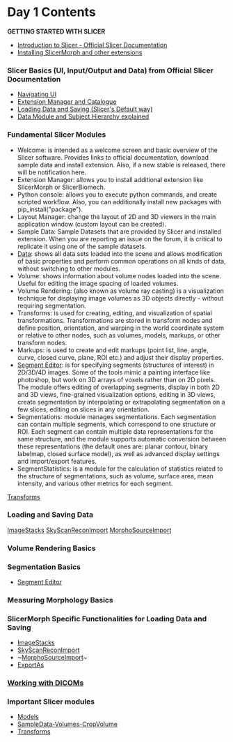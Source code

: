 # Day 1 Contents

**GETTING STARTED WITH SLICER**

* [Introduction to Slicer - Official Slicer Documentation](https://slicer.readthedocs.io/en/latest/user_guide/getting_started.html)
* [Installing SlicerMorph and other extensions](https://github.com/SlicerMorph/Spr_2021/blob/main/TechCheckin/README.md)

### Slicer Basics (UI, Input/Output and Data) from Official Slicer Documentation
* [Navigating UI](https://slicer.readthedocs.io/en/latest/user_guide/user_interface.html)
* [Extension Manager and Catalogue](https://slicer.readthedocs.io/en/latest/user_guide/getting_started.html#extensions)
* [Loading Data and Saving (Slicer's Default way)](https://slicer.readthedocs.io/en/latest/user_guide/data_loading_and_saving.html)
* [Data Module and Subject Hierarchy explained](https://slicer.readthedocs.io/en/latest/user_guide/modules/data.html)

### Fundamental Slicer Modules
* Welcome: is intended as a welcome screen and basic overview of the Slicer software. Provides links to official documentation, download sample data and install extension. Also, if a new stable is released, there will be notification here. 
* Extension Manager: allows you to install additional extension like SlicerMorph or SlicerBiomech.
* Python console: allows you to execute python commands, and create scripted workflow. Also, you can additionally install new packages with pip_install("package").
* Layout Manager: change the layout of 2D and 3D viewers in the main application window (custom layout can be created). 
* Sample Data: Sample Datasets that are provided by Slicer and installed extension. When you are reporting an issue on the forum, it is critical to replicate it using one of the sample datasets.
* [Data](https://slicer.readthedocs.io/en/latest/user_guide/modules/data.html): shows all data sets loaded into the scene and allows modification of basic properties and perform common operations on all kinds of data, without switching to other modules.
* Volume: shows information about volume nodes loaded into the scene. Useful for editing the image spacing of loaded volumes.
* Volume Rendering: (also known as volume ray casting) is a visualization technique for displaying image volumes as 3D objects directly - without requiring segmentation.
* Transforms: is used for creating, editing, and visualization of spatial transformations. Transformations are stored in transform nodes and define position, orientation, and warping in the world coordinate system or relative to other nodes, such as volumes, models, markups, or other transform nodes.
* Markups: is used to create and edit markups (point list, line, angle, curve, closed curve, plane, ROI etc.) and adjust their display properties.
* [Segment Editor](https://github.com/SlicerMorph/Tutorials/blob/main/Segmentation/README.md): is for specifying segments (structures of interest) in 2D/3D/4D images. Some of the tools mimic a painting interface like photoshop, but work on 3D arrays of voxels rather than on 2D pixels. The module offers editing of overlapping segments, display in both 2D and 3D views, fine-grained visualization options, editing in 3D views, create segmentation by interpolating or extrapolating segmentation on a few slices, editing on slices in any orientation.
* Segmentations: module manages segmentations. Each segmentation can contain multiple segments, which correspond to one structure or ROI. Each segment can contain multiple data representations for the same structure, and the module supports automatic conversion between these representations (the default ones are: planar contour, binary labelmap, closed surface model), as well as advanced display settings and import/export features.
* SegmentStatistics: is a module for the calculation of statistics related to the structure of segmentations, such as volume, surface area, mean intensity, and various other metrics for each segment.

[Transforms](https://github.com/SlicerMorph/Spr_2021/blob/main/Day_1/Transforms/Transforms.md)


### Loading and Saving Data
[ImageStacks](https://github.com/SlicerMorph/Spr_2021/blob/main/Day_1/ImageStacks/ImageStacks.md)
[SkyScanReconImport](https://github.com/SlicerMorph/Spr_2021/blob/main/Day_1/ImageStacks/ImageStacks.md#skyscanreconimport)
[MorphoSourceImport](https://github.com/SlicerMorph/Spr_2021/blob/main/Day_1/MorphoSourceImport/MorphoSourceImport.md)


### Volume Rendering Basics


### Segmentation Basics
* [Segment Editor](https://github.com/SlicerMorph/Tutorials/blob/main/Segmentation/README.md)


### Measuring Morphology Basics



### SlicerMorph Specific Functionalities for Loading Data and Saving 
* [ImageStacks](https://github.com/SlicerMorph/Spr_2021/blob/main/Day_1/ImageStacks/ImageStacks.md)
* [SkyScanReconImport](https://github.com/SlicerMorph/Spr_2021/blob/main/Day_1/ImageStacks/ImageStacks.md#skyscanreconimport)
*	~[MorphoSourceImport](https://github.com/SlicerMorph/Spr_2021/blob/main/Day_1/MorphoSourceImport/MorphoSourceImport.md)~
* [ExportAs](https://github.com/SlicerMorph/Spr_2021/blob/main/Day_1/ExportAs/ExportAs.md)

### [Working with DICOMs](https://github.com/SlicerMorph/Spr_2021/blob/main/Day_1/DICOM/DICOM.md)

### Important Slicer modules 
*	[Models](https://github.com/SlicerMorph/Spr_2021/blob/main/Day_1/Models/Models.md) 
*	[SampleData-Volumes-CropVolume](https://github.com/SlicerMorph/Spr_2021/blob/main/Day_1/CropVolume/CropVolume_and_Volumes.md)
*	[Transforms](https://github.com/SlicerMorph/Spr_2021/blob/main/Day_1/Transforms/Transforms.md)